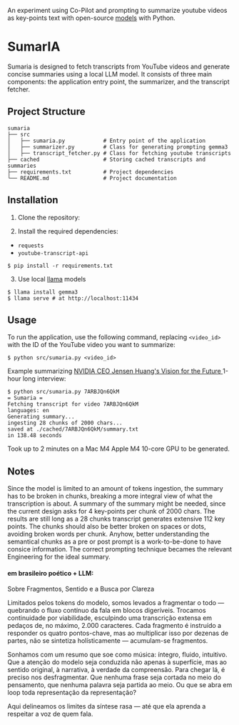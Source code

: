An experiment using Co-Pilot and prompting to summarize youtube videos as key-points text with open-source [models](https://ollama.com/search) with Python.

# SumarIA

Sumaria is designed to fetch transcripts from YouTube videos and generate concise summaries using a local LLM model. It consists of three main components: the application entry point, the summarizer, and the transcript fetcher.

## Project Structure

```
sumaria
├── src
│   ├── sumaria.py            # Entry point of the application
│   ├── summarizer.py         # Class for generating prompting gemma3
│   ├── transcript_fetcher.py # Class for fetching youtube transcripts
├── cached                    # Storing cached transcripts and summaries
├── requirements.txt          # Project dependencies
└── README.md                 # Project documentation
```

## Installation

1. Clone the repository:

2. Install the required dependencies:
- `requests`
- `youtube-transcript-api`
```
$ pip install -r requirements.txt
```


3. Use local [llama](https://ollama.com/) models
```
$ llama install gemma3
$ llama serve # at http://localhost:11434
```

## Usage

To run the application, use the following command, replacing `<video_id>` with the ID of the YouTube video you want to summarize:

```
$ python src/sumaria.py <video_id>
```

Example summarizing [NVIDIA CEO Jensen Huang's Vision for the Future
](https://www.youtube.com/watch?v=7ARBJQn6QkM) 1-hour long interview:

```
$ python src/sumaria.py 7ARBJQn6QkM
= Sumaria =
Fetching transcript for video 7ARBJQn6QkM
languages: en
Generating summary...
ingesting 28 chunks of 2000 chars...
saved at ./cached/7ARBJQn6QkM/summary.txt 
in 138.48 seconds
```

Took up to 2 minutes on a Mac M4 Apple M4 10-core GPU to be generated.

## Notes

Since the model is limited to an amount of tokens ingestion, the summary has to be broken in chunks, breaking a more integral view of what the transcription is about. A summary of the summary might be needed, since the current design asks for 4 key-points per chunk of 2000 chars. The results are still long as a 28 chunks transcript generates extensive 112 key points. The chunks should also be better broken on spaces or dots, avoiding broken words per chunk. Anyhow, better understanding the semantical chunks as a pre or post prompt is a work-to-be-done to have consice information. The correct prompting technique becames the relevant Engineering for the ideal summary.

#### em brasileiro poético + LLM:

Sobre Fragmentos, Sentido e a Busca por Clareza

Limitados pelos tokens do modelo, somos levados a fragmentar o todo — quebrando o fluxo contínuo da fala em blocos digeríveis. Trocamos continuidade por viabilidade, esculpindo uma transcrição extensa em pedaços de, no máximo, 2.000 caracteres. Cada fragmento é instruído a responder os quatro pontos-chave, mas ao multiplicar isso por dezenas de partes, não se sintetiza holísticamente — acumulam-se fragmentos.

Sonhamos com um resumo que soe como música: íntegro, fluido, intuitivo. Que a atenção do modelo seja conduzida não apenas à superfície, mas ao sentido original, à narrativa, à verdade da compreensão. Para chegar lá, é preciso nos desfragmentar. Que nenhuma frase seja cortada no meio do pensamento, que nenhuma palavra seja partida ao meio. Ou que se abra em loop toda representação da representação?

Aqui delineamos os limites da síntese rasa — até que ela aprenda a respeitar a voz de quem fala.